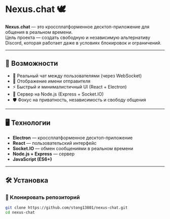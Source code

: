 # Nexus.chat 🕊

**Nexus.chat** — это кроссплатформенное десктоп-приложение для общения в реальном времени.  
Цель проекта — создать свободную и независимую альтернативу Discord, которая работает даже в условиях блокировок и ограничений.

---

## 🚀 Возможности

- 💬 Реальный чат между пользователями (через WebSocket)
- 👤 Отображение имени отправителя
- ⚡ Быстрый и минималистичный UI (React + Electron)
- 🔧 Сервер на Node.js (Express + Socket.IO)
- 🛡 Фокус на приватность, независимость и свободу общения

---

## 🖥 Технологии

- **Electron** — кроссплатформенное десктоп-приложение
- **React** — пользовательский интерфейс
- **Socket.IO** — обмен сообщениями в реальном времени
- **Node.js + Express** — сервер
- **JavaScript (ES6+)**

---

## 🛠 Установка

### 🔽 Клонировать репозиторий

```bash
git clone https://github.com/stong13801/nexus-chat.git
cd nexus-chat
